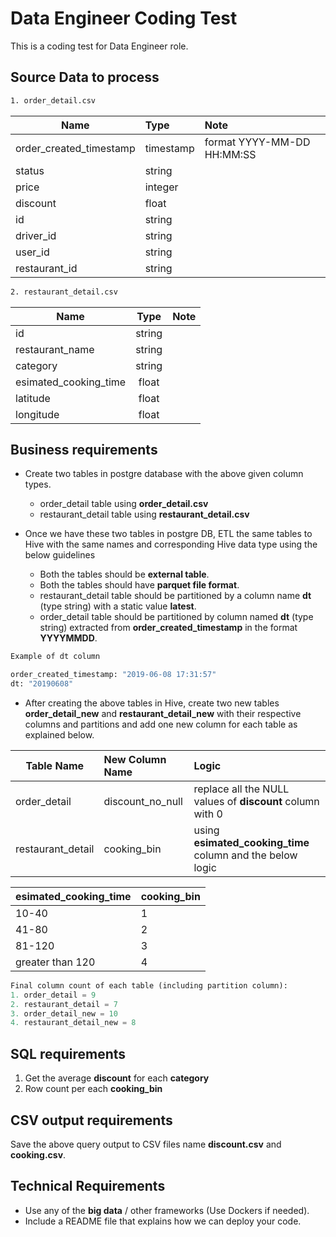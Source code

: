 # Data Engineer Coding Test

This is a coding test for Data Engineer role.

## Source Data to process

```bash
1. order_detail.csv
```

| Name                    | Type     | Note  | 
| ----------------        |:--------| :-----|
| order_created_timestamp |timestamp   |  format YYYY-MM-DD HH:MM:SS    |  
| status                  | string   |       |
| price                   | integer  |   |
| discount                | float    |   |
| id                      | string   |   |
| driver_id	          | string   |   |
| user_id	          | string   |   |
| restaurant_id           | string   |   |

```bash
2. restaurant_detail.csv
```
 
| Name                  | Type     | Note  | 
| ----------------      |:--------:| :-----|
| id                    | string   |       |  
| restaurant_name       | string   |       |
| category              | string   |   |
| esimated_cooking_time | float    |   |
| latitude              | float    |   |
| longitude	        | float    |   |


## Business requirements
* Create two tables in postgre database with the above given column types.
  * order_detail table using  __order_detail.csv__
  * restaurant_detail table using __restaurant_detail.csv__

* Once we have these two tables in postgre DB, ETL the same tables to Hive with the same names and corresponding Hive data type using the below guidelines
  * Both the tables should be __external table__. 
  * Both the tables should have __parquet file format__. 
  * restaurant_detail table should be partitioned by a column name __dt__ (type string) with a static value __latest__.
  * order_detail table should be partitioned by  column named __dt__ (type string) extracted from __order_created_timestamp__ in the format __YYYYMMDD__.

``` python
Example of dt column

order_created_timestamp: "2019-06-08 17:31:57"
dt: "20190608"

```
* After creating the above tables in Hive, create two new tables __order_detail_new__ and __restaurant_detail_new__ with their respective columns and partitions and add one new column for each table as explained below.
 

| Table Name            | New Column Name     | Logic | 
| ----------------      |:--------| :-----|
| order_detail          | discount_no_null   | replace all the NULL values of __discount__ column with 0    |  
| restaurant_detail      |  cooking_bin  | using __esimated_cooking_time__ column and the below logic     |

| esimated_cooking_time | cooking_bin     |  
| ----------------       |:--------| 
| 10-40                     | 1   |         
| 41-80        | 2   |       
| 81-120               | 3   |   
| greater than 120  | 4    |   

``` python
Final column count of each table (including partition column):
1. order_detail = 9
2. restaurant_detail = 7
3. order_detail_new = 10
4. restaurant_detail_new = 8  
```
## SQL requirements
1. Get the average __discount__ for each __category__
2. Row count per each __cooking_bin__

## CSV output requirements
Save the above query output to CSV files name __discount.csv__ and __cooking.csv__.

## Technical Requirements
* Use any of the __big data__ / other frameworks (Use Dockers if needed).
* Include a README file that explains how we can deploy your code.
